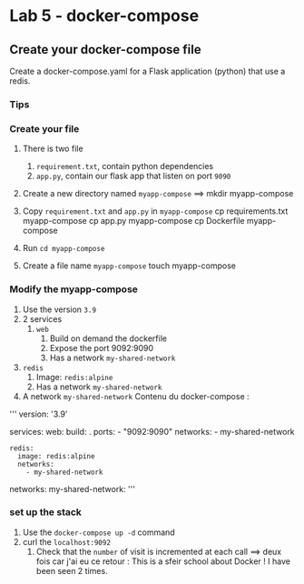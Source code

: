 # Lab 5 - docker-compose

## Create your docker-compose file

Create a docker-compose.yaml for a Flask application (python) that use a redis.

### Tips

### Create your file

1. There is two file 
   1. `requirement.txt`, contain python dependencies 
   2. `app.py`, contain our flask app that listen on port `9090`
2. Create a new directory named `myapp-compose` 
==> mkdir myapp-compose

3. Copy `requirement.txt` and `app.py` in `myapp-compose`
  cp requirements.txt myapp-compose 
  cp app.py myapp-compose 
  cp Dockerfile myapp-compose 
4. Run `cd myapp-compose`
5. Create a file name `myapp-compose`
touch myapp-compose

### Modify the myapp-compose

1. Use the version `3.9`
2. 2 services
   1. `web`
      1. Build on demand the dockerfile
      2. Expose the port 9092:9090
      3. Has a network `my-shared-network`
  2. `redis`
     1. Image: `redis:alpine`
     2. Has a network `my-shared-network`
3. A network `my-shared-network`
Contenu du docker-compose : 

'''
  version: '3.9'

  services:
    web:
      build: .
      ports:
        - "9092:9090"
      networks:
        - my-shared-network

    redis:
      image: redis:alpine
      networks:
        - my-shared-network

  networks:
  my-shared-network:
'''

### set up the stack

1. Use the `docker-compose up -d` command
2. curl the `localhost:9092`
   1. Check that the `number` of visit is incremented at each call ==> deux fois
car j'ai eu ce retour :
This is a sfeir school about Docker ! 
I have been seen 2 times.